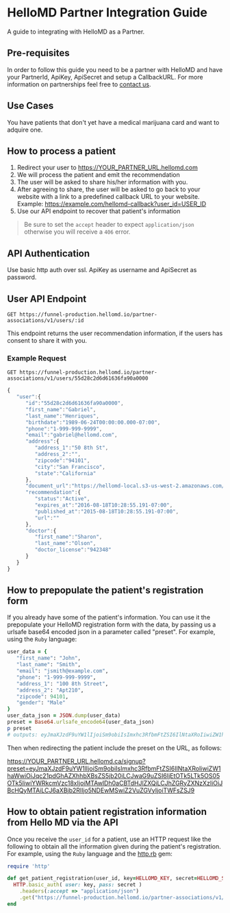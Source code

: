 # HelloMD Partner Integration Guide
A guide to integrating with HelloMD as a Partner.

## Pre-requisites
In order to follow this guide you need to be a partner with HelloMD and have your PartnerId, ApiKey, ApiSecret and setup a CallbackURL.
For more information on partnerships feel free to [contact us](mailto:api@hellomd.com).

## Use Cases
You have patients that don't yet have a medical marijuana card and want to adquire one.

## How to process a patient
1. Redirect your user to https://YOUR_PARTNER_URL.hellomd.com
2. We will process the patient and emit the recommendation
3. The user will be asked to share his/her information with you.
4. After agreeing to share, the user will be asked to go back to your website with a link to a predefined callback URL to your website. Example: https://example.com/hellomd-callback?user_id=USER_ID
5. Use our API endpoint to recover that patient's information

> Be sure to set the `accept` header to expect `application/json` otherwise you will receive a `406` error.

## API Authentication
Use basic http auth over ssl. ApiKey as username and ApiSecret as password.

## User API Endpoint
```
GET https://funnel-production.hellomd.io/partner-associations/v1/users/:id
```
This endpoint returns the user recommendation information, if the users has consent to share it with you.

### Example Request
```
GET https://funnel-production.hellomd.io/partner-associations/v1/users/55d28c2d6d61636fa90a0000

```
```javascript
{
   "user":{
      "id":"55d28c2d6d61636fa90a0000",
      "first_name":"Gabriel",
      "last_name":"Henriques",
      "birthdate":"1989-06-24T00:00:00.000-07:00",
      "phone":"1-999-999-9999",
      "email":"gabriel@hellomd.com",
      "address":{
         "address_1":"50 8th St",
         "address_2":"",
         "zipcode":"94101",
         "city":"San Francisco",
         "state":"California"
      },
      "document_url":"https://hellomd-local.s3-us-west-2.amazonaws.com/drivers_license/55d28c2d6d61636fa90a0000/drivers_license.jpg?X-Amz-Expires=600\\u0026X-Amz-Date=20150818T181012Z\\u0026X-Amz-Algorithm=AWS4-HMAC-SHA256\\u0026X-Amz-Credential=AKIAJ2ZQND3P2XLATVTQ/20150818/us-west-2/s3/aws4_request\\u0026X-Amz-SignedHeaders=host\\u0026X-Amz-Signature=b6686ccbfd7186aefea598d740fd64e9bfa87e72561655cbff2f9cc8be5b7835",
      "recommendation":{
         "status":"Active",
         "expires_at":"2016-08-18T10:28:55.191-07:00",
         "published_at":"2015-08-18T10:28:55.191-07:00",
         "url":""
      },
      "doctor":{
         "first_name":"Sharon",
         "last_name":"Olson",
         "doctor_license":"942348"
      }
   }
}
```

## How to prepopulate the patient's registration form
If you already have some of the patient's information. You can use it the prepopulate your HelloMD registration form with the data, by passing us a urlsafe base64 encoded  json in a parameter called "preset". For example, using the `Ruby` language:

``` ruby
user_data = {
   "first_name": "John",
   "last_name": "Smith",
   "email": "jsmith@example.com",
   "phone": "1-999-999-9999",
   "address_1": "100 8th Street",
   "address_2": "Apt210",
   "zipcode": 94101,
   "gender": "Male"
}
user_data_json = JSON.dump(user_data)
preset = Base64.urlsafe_encode64(user_data_json)
p preset
# outputs: eyJmaXJzdF9uYW1lIjoiSm9obiIsImxhc3RfbmFtZSI6IlNtaXRoIiwiZW1haWwiOiJqc21pdGhAZXhhbXBsZS5jb20iLCJwaG9uZSI6IjEtOTk5LTk5OS05OTk5IiwiYWRkcmVzc18xIjoiMTAwIDh0aCBTdHJlZXQiLCJhZGRyZXNzXzIiOiJBcHQyMTAiLCJ6aXBjb2RlIjo5NDEwMSwiZ2VuZGVyIjoiTWFsZSJ9
```

Then when redirecting the patient include the preset on the URL, as follows:

https://YOUR_PARTNER_URL.hellomd.ca/signup?preset=eyJmaXJzdF9uYW1lIjoiSm9obiIsImxhc3RfbmFtZSI6IlNtaXRoIiwiZW1haWwiOiJqc21pdGhAZXhhbXBsZS5jb20iLCJwaG9uZSI6IjEtOTk5LTk5OS05OTk5IiwiYWRkcmVzc18xIjoiMTAwIDh0aCBTdHJlZXQiLCJhZGRyZXNzXzIiOiJBcHQyMTAiLCJ6aXBjb2RlIjo5NDEwMSwiZ2VuZGVyIjoiTWFsZSJ9

## How to obtain patient registration information from Hello MD via the API
Once you receive the `user_id` for a patient, use an HTTP request like the following to obtain all the information given during the patient's registration. For example, using the `Ruby` language and the [http.rb](https://github.com/httprb/http) gem:

```ruby
require 'http'

def get_patient_registration(user_id, key=HELLOMD_KEY, secret=HELLOMD_SECRET)
  HTTP.basic_auth( user: key, pass: secret )
    .headers(:accept => "application/json")
    .get("https://funnel-production.hellomd.io/partner-associations/v1/users/#{id}")
end
```
